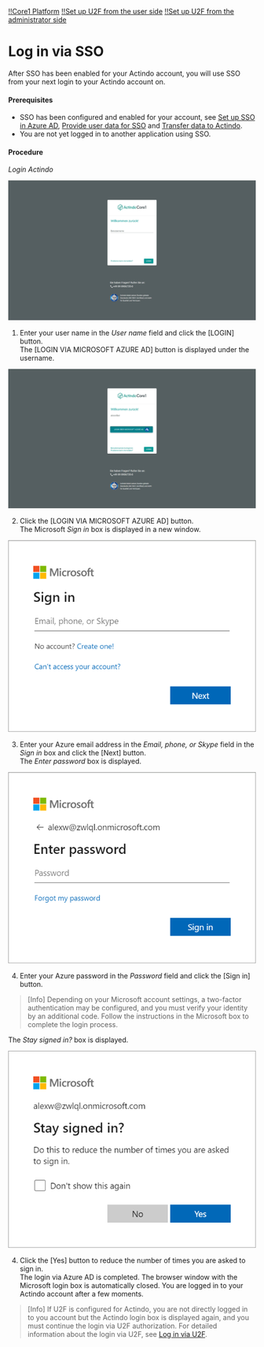 [!!Core1 Platform](Core1Platform)
[!!Set up U2F from the user side](/Core1Platform/MFA/Integration/01_UserSetupActindo.md)
[!!Set up U2F from the administrator side](/Core1Platform/MFA/Integration/02_AdminSetupActindo.md)


# Log in via SSO

After SSO has been enabled for your Actindo account, you will use SSO from your next login to your Actindo account on.

#### Prerequisites

- SSO has been configured and enabled for your account, see [Set up SSO in Azure AD](/Core1Platform/SSO/Integration/01_AzureADSetup.md), [Provide user data for SSO](/Core1Platform/SSO/Integration/02_ProvideUserData.md) and [Transfer data to Actindo](/Core1Platform/SSO/Integration/03_TransferData.md).
- You are not yet logged in to another application using SSO.

#### Procedure

*Login Actindo*

![Login user name](/Assets/Screenshots/Core1Platform/LoginUsername.png "[Login user name]")

1. Enter your user name in the *User name* field and click the [LOGIN] button.   
  The [LOGIN VIA MICROSOFT AZURE AD] button is displayed under the username.

  ![Login SSO](/Assets/Screenshots/Core1Platform/LoginSSO.png "[Login SSO]")

2. Click the [LOGIN VIA MICROSOFT AZURE AD] button.   
  The Microsoft *Sign in* box is displayed in a new window.

  ![Sign in](/Assets/Screenshots/Core1Platform/Microsoft/SignIn.png "[Sign in]")

3. Enter your Azure email address in the *Email, phone, or Skype* field in the *Sign in* box and click the [Next] button.   
  The *Enter password* box is displayed.

  ![Enter password](/Assets/Screenshots/Core1Platform/Microsoft/EnterPassword.png "[Enter password]")

4. Enter your Azure password in the *Password* field and click the [Sign in] button.    

  > [Info] Depending on your Microsoft account settings, a two-factor authentication may be configured, and you must verify your identity by an additional code. Follow the instructions in the Microsoft box to complete the login process.

  The *Stay signed in?* box is displayed.

  ![Stay signed in](/Assets/Screenshots/Core1Platform/Microsoft/StaySignedIn.png "[Stay signed in]")

4. Click the [Yes] button to reduce the number of times you are asked to sign in.   
  The login via Azure AD is completed. The browser window with the Microsoft login box is automatically closed. You are logged in to your Actindo account after a few moments.

> [Info] If U2F is configured for Actindo, you are not directly logged in to you account but the Actindo login box is displayed again, and you must continue the login via U2F authorization. For detailed information about the login via U2F, see [Log in via U2F](/Core1Platform/MFA/Operation/01_U2FLogin.md).
